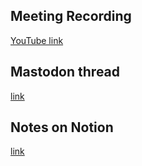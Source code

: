 ## Meeting Recording

[YouTube link](https://youtu.be/4Rve_vd6xlc?si=s7_mMmXyB67bETfc)

## Mastodon thread

[link](https://neuromatch.social/@OREL/111989419815031105)

## Notes on Notion

[link](---)
